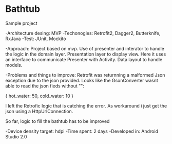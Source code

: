 # Bathtub
Sample project

-Architecture desing: MVP
-Techonogies: Retrofit2, Dagger2, Butterknife, RxJava
-Test: JUnit, Mockito

-Approach:
Project based on mvp. 
Use of presenter and interator to handle the logic in the domain layer. 
Presentation layer to display view. Here it uses an interface to communicate Presenter with Activity. 
Data layout to handle models.

-Problems and things to improve:
Retrofit was returnning a malformed Json exception due to the json provided. Looks like the GsonConverter wasnt able to read 
the json fieds without "": 

{
	hot_water: 50,
	cold_water: 10
}

I left the Retrofic logic that is catching the error.
As workaround i just get the json using a HttpUrlConnection.

So far, logic to fill the bathtub has to be improved


-Device density target: hdpi
-Time spent: 2 days
-Developed in: Android Studio 2.0
